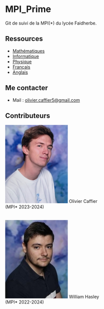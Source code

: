 # MPI_Prime
Git de suivi de la MPI(*) du lycée Faidherbe.


## Ressources

* [Mathématiques](/maths/readme_maths.md)
* [Informatique](/info/readme_info.md)
* [Physique](/physique/readme_physique.md)
* [Français](/français/readme_français.md)
* [Anglais](/anglais/readme_anglais.md)

## Me contacter
* Mail : olivier.caffier5@gmail.com
  
## Contributeurs

<img src="/misc/images/image_cv_olivier.jpg" alt="Olivier Caffier (MPI* 2023-2025)" width="200"/> 
Olivier Caffier  <br /> 
(MPI* 2023-2024)

<br /> 
<br /> 
<br /> 
<img src="/misc/images/image_cv_william.jpg" alt="William Hasley (MPI* 2022-2024)" width="200"/> 
William Hasley  <br /> 
(MPI* 2022-2024)
